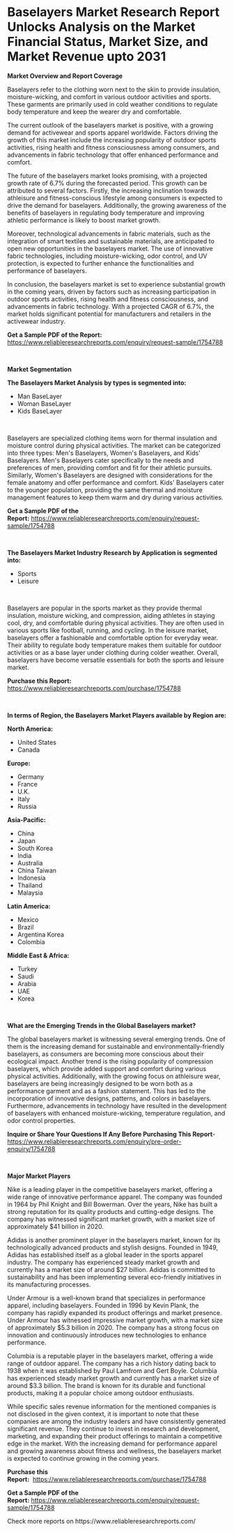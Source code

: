 <p><h1>Baselayers Market Research Report Unlocks Analysis on the Market Financial Status, Market Size, and Market Revenue upto 2031</h1></p><p><strong>Market Overview and Report Coverage</strong></p>
<p><p>Baselayers refer to the clothing worn next to the skin to provide insulation, moisture-wicking, and comfort in various outdoor activities and sports. These garments are primarily used in cold weather conditions to regulate body temperature and keep the wearer dry and comfortable.</p><p>The current outlook of the baselayers market is positive, with a growing demand for activewear and sports apparel worldwide. Factors driving the growth of this market include the increasing popularity of outdoor sports activities, rising health and fitness consciousness among consumers, and advancements in fabric technology that offer enhanced performance and comfort.</p><p>The future of the baselayers market looks promising, with a projected growth rate of 6.7% during the forecasted period. This growth can be attributed to several factors. Firstly, the increasing inclination towards athleisure and fitness-conscious lifestyle among consumers is expected to drive the demand for baselayers. Additionally, the growing awareness of the benefits of baselayers in regulating body temperature and improving athletic performance is likely to boost market growth.</p><p>Moreover, technological advancements in fabric materials, such as the integration of smart textiles and sustainable materials, are anticipated to open new opportunities in the baselayers market. The use of innovative fabric technologies, including moisture-wicking, odor control, and UV protection, is expected to further enhance the functionalities and performance of baselayers.</p><p>In conclusion, the baselayers market is set to experience substantial growth in the coming years, driven by factors such as increasing participation in outdoor sports activities, rising health and fitness consciousness, and advancements in fabric technology. With a projected CAGR of 6.7%, the market holds significant potential for manufacturers and retailers in the activewear industry.</p></p>
<p><strong>Get a Sample PDF of the Report:</strong> <a href="https://www.reliableresearchreports.com/enquiry/request-sample/1754788">https://www.reliableresearchreports.com/enquiry/request-sample/1754788</a></p>
<p>&nbsp;</p>
<p><strong>Market Segmentation</strong></p>
<p><strong>The Baselayers Market Analysis by types is segmented into:</strong></p>
<p><ul><li>Man BaseLayer</li><li>Woman BaseLayer</li><li>Kids BaseLayer</li></ul></p>
<p>&nbsp;</p>
<p><p>Baselayers are specialized clothing items worn for thermal insulation and moisture control during physical activities. The market can be categorized into three types: Men's Baselayers, Women's Baselayers, and Kids' Baselayers. Men's Baselayers cater specifically to the needs and preferences of men, providing comfort and fit for their athletic pursuits. Similarly, Women's Baselayers are designed with considerations for the female anatomy and offer performance and comfort. Kids' Baselayers cater to the younger population, providing the same thermal and moisture management features to keep them warm and dry during various activities.</p></p>
<p><strong>Get a Sample PDF of the Report:</strong>&nbsp;<a href="https://www.reliableresearchreports.com/enquiry/request-sample/1754788">https://www.reliableresearchreports.com/enquiry/request-sample/1754788</a></p>
<p>&nbsp;</p>
<p><strong>The Baselayers Market Industry Research by Application is segmented into:</strong></p>
<p><ul><li>Sports</li><li>Leisure</li></ul></p>
<p>&nbsp;</p>
<p><p>Baselayers are popular in the sports market as they provide thermal insulation, moisture wicking, and compression, aiding athletes in staying cool, dry, and comfortable during physical activities. They are often used in various sports like football, running, and cycling. In the leisure market, baselayers offer a fashionable and comfortable option for everyday wear. Their ability to regulate body temperature makes them suitable for outdoor activities or as a base layer under clothing during colder weather. Overall, baselayers have become versatile essentials for both the sports and leisure market.</p></p>
<p><strong>Purchase this Report:</strong>&nbsp; <a href="https://www.reliableresearchreports.com/purchase/1754788">https://www.reliableresearchreports.com/purchase/1754788</a></p>
<p>&nbsp;</p>
<p><strong>In terms of Region, the Baselayers Market Players available by Region are:</strong></p>
<p>
    <p> <strong> North America: </strong>
        <ul>
            <li>United States</li>
            <li>Canada</li>
        </ul>
        </p> 
    <p> <strong> Europe: </strong>
        <ul>
            <li>Germany</li>
            <li>France</li>
            <li>U.K.</li>
            <li>Italy</li>
            <li>Russia</li>
        </ul>
        </p> 
    <p> <strong> Asia-Pacific: </strong>
        <ul>
            <li>China</li>
            <li>Japan</li>
            <li>South Korea</li>
            <li>India</li>
            <li>Australia</li>
            <li>China Taiwan</li>
            <li>Indonesia</li>
            <li>Thailand</li>
            <li>Malaysia</li>
        </ul>
        </p> 
    <p> <strong> Latin America: </strong>
        <ul>
            <li>Mexico</li>
            <li>Brazil</li>
            <li>Argentina Korea</li>
            <li>Colombia</li>
        </ul>
        </p> 
    <p> <strong> Middle East & Africa: </strong>
        <ul>
            <li>Turkey</li>
            <li>Saudi</li>
            <li>Arabia</li>
            <li>UAE</li>
            <li>Korea</li>
        </ul>
    </p>
    </p>
<p>&nbsp;</p>
<p><strong>What are the Emerging Trends in the Global Baselayers market?</strong></p>
<p><p>The global baselayers market is witnessing several emerging trends. One of them is the increasing demand for sustainable and environmentally-friendly baselayers, as consumers are becoming more conscious about their ecological impact. Another trend is the rising popularity of compression baselayers, which provide added support and comfort during various physical activities. Additionally, with the growing focus on athleisure wear, baselayers are being increasingly designed to be worn both as a performance garment and as a fashion statement. This has led to the incorporation of innovative designs, patterns, and colors in baselayers. Furthermore, advancements in technology have resulted in the development of baselayers with enhanced moisture-wicking, temperature regulation, and odor control properties.</p></p>
<p><strong>Inquire or Share Your Questions If Any Before Purchasing This Report</strong>- <a href="https://www.reliableresearchreports.com/enquiry/pre-order-enquiry/1754788">https://www.reliableresearchreports.com/enquiry/pre-order-enquiry/1754788</a></p>
<p>&nbsp;</p>
<p><strong>Major Market Players</strong></p>
<p><p>Nike is a leading player in the competitive baselayers market, offering a wide range of innovative performance apparel. The company was founded in 1964 by Phil Knight and Bill Bowerman. Over the years, Nike has built a strong reputation for its quality products and cutting-edge designs. The company has witnessed significant market growth, with a market size of approximately $41 billion in 2020.</p><p>Adidas is another prominent player in the baselayers market, known for its technologically advanced products and stylish designs. Founded in 1949, Adidas has established itself as a global leader in the sports apparel industry. The company has experienced steady market growth and currently has a market size of around $27 billion. Adidas is committed to sustainability and has been implementing several eco-friendly initiatives in its manufacturing processes.</p><p>Under Armour is a well-known brand that specializes in performance apparel, including baselayers. Founded in 1996 by Kevin Plank, the company has rapidly expanded its product offerings and market presence. Under Armour has witnessed impressive market growth, with a market size of approximately $5.3 billion in 2020. The company has a strong focus on innovation and continuously introduces new technologies to enhance performance.</p><p>Columbia is a reputable player in the baselayers market, offering a wide range of outdoor apparel. The company has a rich history dating back to 1938 when it was established by Paul Lamfrom and Gert Boyle. Columbia has experienced steady market growth and currently has a market size of around $3.3 billion. The brand is known for its durable and functional products, making it a popular choice among outdoor enthusiasts.</p><p>While specific sales revenue information for the mentioned companies is not disclosed in the given context, it is important to note that these companies are among the industry leaders and have consistently generated significant revenue. They continue to invest in research and development, marketing, and expanding their product offerings to maintain a competitive edge in the market. With the increasing demand for performance apparel and growing awareness about fitness and wellness, the baselayers market is expected to continue growing in the coming years.</p></p>
<p><strong>Purchase this Report:</strong>&nbsp;&nbsp;<a href="https://www.reliableresearchreports.com/purchase/1754788">https://www.reliableresearchreports.com/purchase/1754788</a></p>
<p></p>
<p><strong>Get a Sample PDF of the Report:</strong>&nbsp;<a href="https://www.reliableresearchreports.com/enquiry/request-sample/1754788">https://www.reliableresearchreports.com/enquiry/request-sample/1754788</a></p>
<p>Check more reports on https://www.reliableresearchreports.com/</p>
